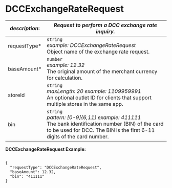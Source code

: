 
# DCCExchangeRateRequest

| *description*:   | *Request to perform a DCC exchange rate inquiry.*|
|----|----|
| requestType* |    ``` string ``` <br/> *example: DCCExchangeRateRequest*  <br/> Object name of the exchange rate request. |
| baseAmount* |    ``` number ```  <br/>  *example: 12.32*  <br/> The original amount of the merchant currency for calculation.|
| storeId |   ``` string ```  <br/>  *maxLength: 20 example: 1109959991*  <br/> An optional outlet ID for clients that support multiple stores in the same app.|
| bin | ```string```  <br/>  *pattern: [0-9]{6,11} example: 411111*  <br/> The bank identification number (BIN) of the card to be used for DCC. The BIN is the first 6-11 digits of the card number.|        

**DCCExchangeRateRequest Example:**

```{r}

{
  "requestType": "DCCExchangeRateRequest",
  "baseAmount": 12.32,
  "bin": "411111"
}
``` 
